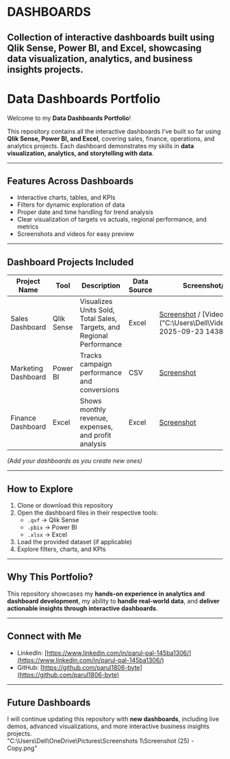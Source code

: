 # DASHBOARDS
Collection of interactive dashboards built using Qlik Sense, Power BI, and Excel, showcasing data visualization, analytics, and business insights projects.
---
# Data Dashboards Portfolio

Welcome to my **Data Dashboards Portfolio**!  

This repository contains all the interactive dashboards I’ve built so far using **Qlik Sense, Power BI, and Excel**, covering sales, finance, operations, and analytics projects. Each dashboard demonstrates my skills in **data visualization, analytics, and storytelling with data**.

---

## **Features Across Dashboards**
- Interactive charts, tables, and KPIs  
- Filters for dynamic exploration of data  
- Proper date and time handling for trend analysis  
- Clear visualization of targets vs actuals, regional performance, and metrics  
- Screenshots and videos for easy preview  

---

## **Dashboard Projects Included**
| Project Name | Tool | Description | Data Source | Screenshot/Video |
|--------------|------|-------------|-------------|----------------|
| Sales Dashboard | Qlik Sense | Visualizes Units Sold, Total Sales, Targets, and Regional Performance | Excel | [Screenshot]() / [Video]("C:\Users\Dell\Videos\Recording 2025-09-23 143824.mp4") |
| Marketing Dashboard | Power BI | Tracks campaign performance and conversions | CSV | [Screenshot](screenshots/marketing_dashboard.png) |
| Finance Dashboard | Excel | Shows monthly revenue, expenses, and profit analysis | Excel | [Screenshot](screenshots/finance_dashboard.png) |

*(Add your dashboards as you create new ones)*

---

## **How to Explore**
1. Clone or download this repository  
2. Open the dashboard files in their respective tools:  
   - `.qvf` → Qlik Sense  
   - `.pbix` → Power BI  
   - `.xlsx` → Excel  
3. Load the provided dataset (if applicable)  
4. Explore filters, charts, and KPIs  

---

## **Why This Portfolio?**
This repository showcases my **hands-on experience in analytics and dashboard development**, my ability to **handle real-world data**, and **deliver actionable insights through interactive dashboards**.  

---

## **Connect with Me**
- LinkedIn: [https://www.linkedin.com/in/parul-pal-145ba1306/](https://www.linkedin.com/in/parul-pal-145ba1306/)  
- GitHub: [https://github.com/parul1806-byte](https://github.com/parul1806-byte)  

---

## **Future Dashboards**
I will continue updating this repository with **new dashboards**, including live demos, advanced visualizations, and more interactive business insights projects.  
"C:\Users\Dell\OneDrive\Pictures\Screenshots 1\Screenshot (25) - Copy.png"

